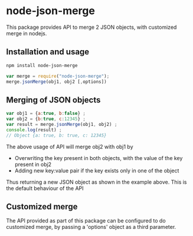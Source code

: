# node-json-merge
This package provides API to merge 2 JSON objects, with customized merge in nodejs.


## Installation and usage

``` bash
npm install node-json-merge
```

``` javascript
var merge = require("node-json-merge");
merge.jsonMerge(obj1, obj2 [,options])
```

## Merging of JSON objects

``` javascript
var obj1 = {a:true, b:false} ;
var obj2 = {b:true, c:12345} ;
var result = merge.jsonMerge(obj1, obj2) ;
console.log(result) ;
// Object {a: true, b: true, c: 12345}
```
The above usage of API will merge obj2 with obj1 by
* Overwriting the key present in both objects, with the value of the key present in obj2
* Adding new key:value pair if the key exists only in one of the object   

Thus returning a new JSON object as shown in the example above. This is the default behaviour of the API


## Customized merge

The API provided as part of this package can be configured to do customized merge, by passing a 'options' object as a third parameter.


